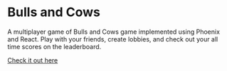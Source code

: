 # Bulls and Cows

A multiplayer game of Bulls and Cows game implemented using Phoenix and React.
Play with your friends, create lobbies, and check out your all time scores on the leaderboard.

[Check it out here](https://bulls.aryanshah.tech)

